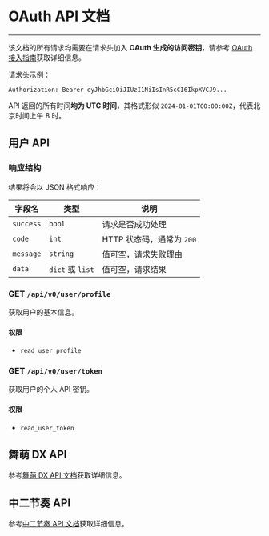 # OAuth API 文档

---

该文档的所有请求均需要在请求头加入 **OAuth 生成的访问密钥**，请参考 [OAuth 接入指南](/docs/oauth-guide)获取详细信息。

请求头示例：
```
Authorization: Bearer eyJhbGciOiJIUzI1NiIsInR5cCI6IkpXVCJ9...
```

API 返回的所有时间**均为 UTC 时间**，其格式形似 `2024-01-01T00:00:00Z`，代表北京时间上午 8 时。

## 用户 API

### 响应结构

结果将会以 JSON 格式响应：

| 字段名 | 类型 | 说明 |
|-|-|-|
| `success` | `bool` | 请求是否成功处理 |
| `code` | `int` | HTTP 状态码，通常为 `200` |
| `message` | `string` | 值可空，请求失败理由 |
| `data` | `dict` 或 `list` | 值可空，请求结果 |

### GET `/api/v0/user/profile`

获取用户的基本信息。

#### 权限

- `read_user_profile`

### GET `/api/v0/user/token`

获取用户的个人 API 密钥。

#### 权限

- `read_user_token`

## 舞萌 DX API

参考[舞萌 DX API 文档](/docs/api/maimai#个人-api)获取详细信息。

## 中二节奏 API

参考[中二节奏 API 文档](/docs/api/chunithm#个人-api)获取详细信息。